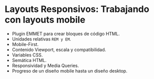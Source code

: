 # Layouts Responsivos: Trabajando con layouts mobile

* Plugin EMMET para crear bloques de código HTML.
* Unidades relativas `REM y EM`.
* Mobile-First.
* Contenido Viewport, escala y compatibilidad.
* Variables CSS.
* Semática HTML.
* Responsividad y Media Queries.
* Progreso de un diseño mobile hasta un diseño desktop.